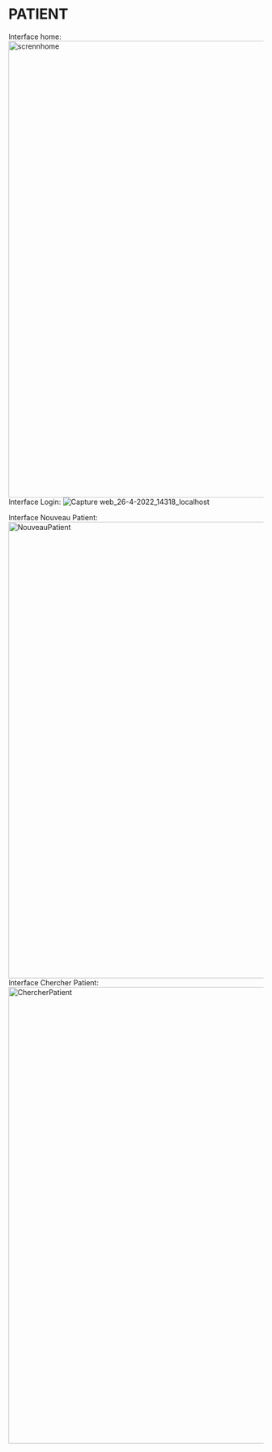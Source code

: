 # PATIENT
Interface home:
<img width="900" alt="scrennhome" src="https://user-images.githubusercontent.com/79654133/165200947-30b29d63-b067-4b3a-8c79-8d809dbfcf44.png">
Interface Login:
![Capture web_26-4-2022_14318_localhost](https://user-images.githubusercontent.com/104442107/165318739-2a09b9f6-179a-4c8f-a519-747c4a6b3b99.jpeg)

Interface Nouveau Patient:
<img width="900" alt="NouveauPatient" src="https://user-images.githubusercontent.com/79654133/165200999-f1fd0d24-3ff8-4075-9668-64547f16e9a8.png">
Interface Chercher Patient:
<img width="900" alt="ChercherPatient" src="https://user-images.githubusercontent.com/79654133/165201021-abf8c177-fe66-43b3-9f5f-0fff76ef7f00.png">
